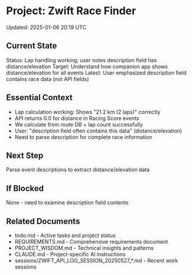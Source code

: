 # Project: Zwift Race Finder
Updated: 2025-01-06 20:19 UTC

## Current State
Status: Lap handling working; user notes description field has distance/elevation
Target: Understand how companion app shows distance/elevation for all events
Latest: User emphasized description field contains race data (not API fields)

## Essential Context
- Lap calculation working: Shows "21.2 km (2 laps)" correctly
- API returns 0.0 for distance in Racing Score events
- We calculate from route DB + lap count successfully
- User: "description field often contains this data" (distance/elevation)
- Need to parse description for complete race information

## Next Step
Parse event descriptions to extract distance/elevation data

## If Blocked
None - need to examine description field contents

## Related Documents
- todo.md - Active tasks and project status
- REQUIREMENTS.md - Comprehensive requirements document
- PROJECT_WISDOM.md - Technical insights and patterns
- CLAUDE.md - Project-specific AI instructions
- sessions/ZWIFT_API_LOG_SESSION_20250527_*.md - Recent work sessions